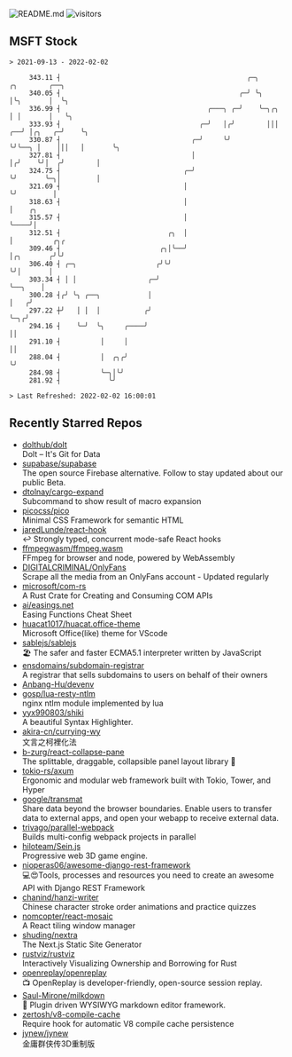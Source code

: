 ![README.md](https://github.com/Gerhut/Gerhut/workflows/README.md/badge.svg)
![visitors](https://visitors.vercel.app/Gerhut/Gerhut?token=8cf69d1f6813d272ef062726b6070c9be4ff72038cfe5a7ded7384a8da65d866)

## MSFT Stock

```
> 2021-09-13 - 2022-02-02

     343.11 ┤                                               ╭─╮            ╭╮        ╭──╮                        
     340.05 ┤                                             ╭─╯ ╰╮           │╰╮       │  ╰╮                       
     336.99 ┤                                     ╭───╮ ╭─╯    ╰─╮╭╮       │ │       │   ╰╮                      
     333.93 ┤                                   ╭─╯   │╭╯        │││    ╭──╯ │╭╮   ╭─╯    ╰╮                     
     330.87 ┤                                 ╭─╯     ╰╯         ╰╯╰──╮ │    │││   │       ╰╮                    
     327.81 ┤                                 │                       │╭╯    ╰╯│  ╭╯        │                    
     324.75 ┤                               ╭─╯                       ╰╯       ╰─╮│         │                    
     321.69 ┤                               │                                    ╰╯         │                    
     318.63 ┤                               │                                               │    ╭╮              
     315.57 ┤                               │                                               ╰────╯│              
     312.51 ┤                           ╭╮  │                                                     │          ╭╮╭ 
     309.46 ┤                         ╭╮│╰──╯                                                     │╭╮       ╭╯╰╯ 
     306.40 ┤ ╭─╮                    ╭╯╰╯                                                         ╰╯│       │    
     303.34 ┤ │ │                  ╭─╯                                                              ╰──╮    │    
     300.28 ┤╭╯ ╰╮ ╭──╮            │                                                                   │   ╭╯    
     297.22 ┼╯   │ │  │           ╭╯                                                                   ╰─╮╭╯     
     294.16 ┤    ╰─╯  ╰╮     ╭────╯                                                                      ││      
     291.10 ┤          │     │                                                                           ││      
     288.04 ┤          │  ╭╮╭╯                                                                           ╰╯      
     284.98 ┤          ╰─╮│╰╯                                                                                    
     281.92 ┤            ╰╯                                                                                      

> Last Refreshed: 2022-02-02 16:00:01
```

## Recently Starred Repos

- [dolthub/dolt](https://github.com/dolthub/dolt)  
  Dolt – It's Git for Data
- [supabase/supabase](https://github.com/supabase/supabase)  
  The open source Firebase alternative. Follow to stay updated about our public Beta.
- [dtolnay/cargo-expand](https://github.com/dtolnay/cargo-expand)  
  Subcommand to show result of macro expansion
- [picocss/pico](https://github.com/picocss/pico)  
  Minimal CSS Framework for semantic HTML
- [jaredLunde/react-hook](https://github.com/jaredLunde/react-hook)  
  ↩ Strongly typed, concurrent mode-safe React hooks
- [ffmpegwasm/ffmpeg.wasm](https://github.com/ffmpegwasm/ffmpeg.wasm)  
  FFmpeg for browser and node, powered by WebAssembly
- [DIGITALCRIMINAL/OnlyFans](https://github.com/DIGITALCRIMINAL/OnlyFans)  
  Scrape all the media from an OnlyFans account - Updated regularly
- [microsoft/com-rs](https://github.com/microsoft/com-rs)  
  A Rust Crate for Creating and Consuming COM APIs
- [ai/easings.net](https://github.com/ai/easings.net)  
  Easing Functions Cheat Sheet
- [huacat1017/huacat.office-theme](https://github.com/huacat1017/huacat.office-theme)  
  Microsoft Office(like) theme for VScode
- [sablejs/sablejs](https://github.com/sablejs/sablejs)  
  🏖️ The safer and faster ECMA5.1 interpreter written by JavaScript
- [ensdomains/subdomain-registrar](https://github.com/ensdomains/subdomain-registrar)  
  A registrar that sells subdomains to users on behalf of their owners
- [Anbang-Hu/devenv](https://github.com/Anbang-Hu/devenv)  
- [gosp/lua-resty-ntlm](https://github.com/gosp/lua-resty-ntlm)  
  nginx ntlm module implemented by lua
- [yyx990803/shiki](https://github.com/yyx990803/shiki)  
  A beautiful Syntax Highlighter.
- [akira-cn/currying-wy](https://github.com/akira-cn/currying-wy)  
  文言之柯裡化法
- [b-zurg/react-collapse-pane](https://github.com/b-zurg/react-collapse-pane)  
  The splittable, draggable, collapsible panel layout library 🎉
- [tokio-rs/axum](https://github.com/tokio-rs/axum)  
  Ergonomic and modular web framework built with Tokio, Tower, and Hyper
- [google/transmat](https://github.com/google/transmat)  
  Share data beyond the browser boundaries. Enable users to transfer data to external apps, and open your webapp to receive external data.
- [trivago/parallel-webpack](https://github.com/trivago/parallel-webpack)  
  Builds multi-config webpack projects in parallel
- [hiloteam/Sein.js](https://github.com/hiloteam/Sein.js)  
  Progressive web 3D game engine.
- [nioperas06/awesome-django-rest-framework](https://github.com/nioperas06/awesome-django-rest-framework)  
   💻😍Tools, processes and resources you need to create an awesome API with Django REST Framework
- [chanind/hanzi-writer](https://github.com/chanind/hanzi-writer)  
  Chinese character stroke order animations and practice quizzes
- [nomcopter/react-mosaic](https://github.com/nomcopter/react-mosaic)  
  A React tiling window manager
- [shuding/nextra](https://github.com/shuding/nextra)  
  The Next.js Static Site Generator
- [rustviz/rustviz](https://github.com/rustviz/rustviz)  
  Interactively Visualizing Ownership and Borrowing for Rust
- [openreplay/openreplay](https://github.com/openreplay/openreplay)  
  :tv: OpenReplay is developer-friendly, open-source session replay.
- [Saul-Mirone/milkdown](https://github.com/Saul-Mirone/milkdown)  
  🍼 Plugin driven WYSIWYG  markdown editor framework.
- [zertosh/v8-compile-cache](https://github.com/zertosh/v8-compile-cache)  
  Require hook for automatic V8 compile cache persistence
- [jynew/jynew](https://github.com/jynew/jynew)  
  金庸群侠传3D重制版
